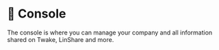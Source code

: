 # 🧰 Console

The console is where you can manage your company and all information shared on Twake, LinShare and more.





